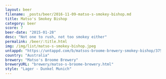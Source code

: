 ```yaml
---
layout: beer
filename: _posts/beer/2016-11-09-matso-s-smokey-bishop.md
title: Matso's Smokey Bishop
category: beer
score: 7
beer-date: "2015-01-28"
desc: "Not one to rush, not too smokey either"
permalink: /beer/:title.html
img: /img/list/matso-s-smokey-bishop.jpeg
untappd: "https://untappd.com/b/matsos-broome-brewery-smokey-bishop/37551"
country: "Australia"
brewery: "Matso's Broome Brewery"
breweryURL: "brewery/matso-s-broome-brewery.html"
style: "Lager - Dunkel Munich"
---
```

